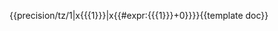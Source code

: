 <includeonly>{{precision/tz/1|x{{{1}}}|x{{#expr:{{{1}}}+0}}}}</includeonly><noinclude>{{template doc}}</noinclude>